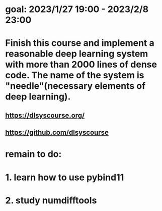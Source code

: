 # goal: 2023/1/27  19:00 - 2023/2/8 23:00
# Finish this course and implement a reasonable deep learning system with more than 2000 lines of dense code. The name of the system is "needle"(necessary elements of deep learning). 
## https://dlsyscourse.org/   
## https://github.com/dlsyscourse

# remain to do:
# 1. learn how to use pybind11
# 2. study numdifftools

